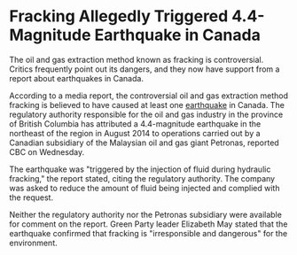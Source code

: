 # **Fracking Allegedly Triggered 4.4-Magnitude Earthquake in Canada**

The oil and gas extraction method known as fracking is controversial. Critics frequently point out its dangers, and they now have support from a report about earthquakes in Canada.

According to a media report, the controversial oil and gas extraction method fracking is believed to have caused at least one [earthquake](https://www.augsburger-allgemeine.de/schlagworte/aa-erdbeben) in Canada. The regulatory authority responsible for the oil and gas industry in the province of British Columbia has attributed a 4.4-magnitude earthquake in the northeast of the region in August 2014 to operations carried out by a Canadian subsidiary of the Malaysian oil and gas giant Petronas, reported CBC on Wednesday.

The earthquake was "triggered by the injection of fluid during hydraulic fracking," the report stated, citing the regulatory authority. The company was asked to reduce the amount of fluid being injected and complied with the request.

Neither the regulatory authority nor the Petronas subsidiary were available for comment on the report. Green Party leader Elizabeth May stated that the earthquake confirmed that fracking is "irresponsible and dangerous" for the environment.
